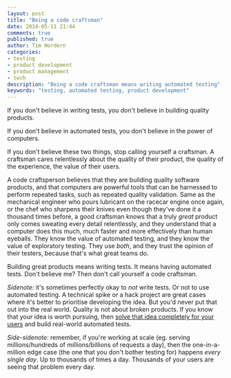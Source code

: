 ```yaml
---
layout: post
title: "Being a code craftsman"
date: 2014-05-11 21:44
comments: true
published: true
author: Tim Hordern
categories:
- testing
- product development
- product management
- tech
description: "Being a code craftsman means writing automated testing"
keywords: "testing, automated testing, product development"
---
```


If you don't believe in writing tests, you don't believe in building quality products.

If you don't believe in automated tests, you don't believe in the power of computers.

If you don't believe these two things, stop calling yourself a craftsman. A craftsman cares
relentlessly about the quality of their product, the quality of the experience, the value of their
users.

A code craftsperson believes that they are building quality software products, and that
computers are powerful tools that can be harnessed to perform repeated tasks, such as repeated
quality validation. Same as the mechanical engineer who pours lubricant on the racecar engine once
again, or the chef who sharpens their knives even though they've done it a thousand times before, a
good craftsman knows that a truly *great* product only comes sweating every detail relentlessly, and
they understand that a computer does this much, much faster and more effectively than human
eyeballs. They know the value of automated testing, and they know the value of exploratory testing.
They use *both*, and they trust the opinion of their testers, because that's what great teams do.

Building great products means writing tests. It means having automated tests. Don't believe me?
Then don't call yourself a code craftsman.

*Sidenote:* it's sometimes perfectly okay to *not* write tests. Or not to use automated testing. A
technical spike or a hack project are great cases where it's better to prioritise developing the
idea. But you'd never put that out into the real world. Quality is not about broken products. If
you know that your idea is worth pursuing, then
[solve that idea completely for your users](http://timhordern.com/real-world-product-development/)
and build real-world automated tests.

*Side-sidenote:* remember, if you're working at scale (eg. serving millions/hundreds of
millions/billions of requests a day), then the one-in-a-million edge case (the one that you don't
bother testing for) happens *every single day*. Up to thousands of times a day. Thousands of your
users are seeing that problem every day.
